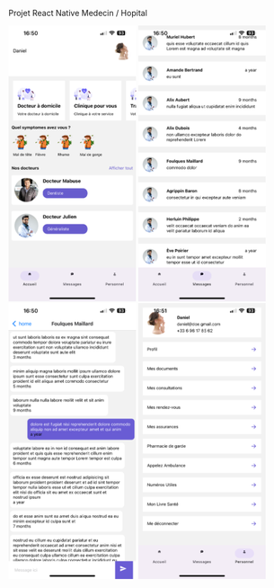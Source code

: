 Projet React Native Medecin / Hopital

<img src="./assets/imgs/IMG_3439.PNG" alt="Texte alternatif" style="width: 45%; height: auto;">
<img src="./assets/imgs/IMG_3441.PNG" alt="Texte alternatif" style="width: 45%; height: auto;">
<img src="./assets/imgs/IMG_3442.PNG" alt="Texte alternatif" style="width: 45%; height: auto;">
<img src="./assets/imgs/IMG_3443.PNG" alt="Texte alternatif" style="width: 45%; height: auto;">
